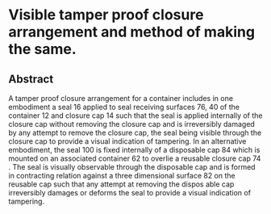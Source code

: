 # Visible tamper proof closure arrangement and method of making the same.

## Abstract
A tamper proof closure arrangement for a container includes in one embodiment a seal 16 applied to seal receiving surfaces 76, 40 of the container 12 and closure cap 14 such that the seal is applied internally of the closure cap without removing the closure cap and is irreversibly damaged by any attempt to remove the closure cap, the seal being visible through the closure cap to provide a visual indication of tampering. In an alternative embodiment, the seal 100 is fixed internally of a disposable cap 84 which is mounted on an associated container 62 to overlie a reusable closure cap 74 . The seal is visually observable through the disposable cap and is formed in contracting relation against a three dimensional surface 82 on the reusable cap such that any attempt at removing the dispos able cap irreversibly damages or deforms the seal to provide a visual indication of tampering.